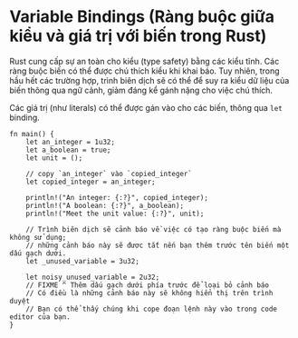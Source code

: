 # Variable Bindings (Ràng buộc giữa kiểu và giá trị với biến trong Rust)

Rust cung cấp sự an toàn cho kiểu (type safety) bằng các kiểu tĩnh. Các ràng buộc biến có thể được
chú thích kiểu khi khai báo. Tuy nhiên, trong hầu hết các trường hợp, trình biên dịch sẽ có thể
để suy ra kiểu dữ liệu của biến thông qua ngữ cảnh, giảm đáng kể gánh nặng cho việc chú thích.

Các giá trị (như literals) có thể được gán vào cho các biến, thông qua `let` binding.

```rust,editable
fn main() {
    let an_integer = 1u32;
    let a_boolean = true;
    let unit = ();

    // copy `an_integer` vào `copied_integer`
    let copied_integer = an_integer;

    println!("An integer: {:?}", copied_integer);
    println!("A boolean: {:?}", a_boolean);
    println!("Meet the unit value: {:?}", unit);

    // Trình biên dịch sẽ cảnh báo về việc có tạo ràng buộc biến mà không sử dụng;
    // những cảnh báo này sẽ đươc tắt nến bạn thêm trước tên biến một dấu gạch dưới.
    let _unused_variable = 3u32;

    let noisy_unused_variable = 2u32;
    // FIXME ^ Thêm dấu gạch dưới phía trước để loại bỏ cảnh báo
    // Có điều là những cảnh báo này sẽ không hiển thị trên trình duyệt
    // Bạn có thể thấy chúng khi cope đoạn lệnh này vào trong code editor của bạn.
}
```
